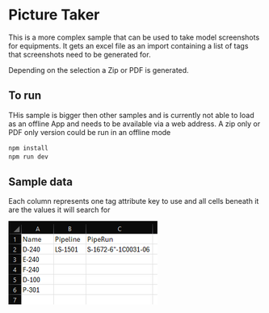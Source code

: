 # Picture Taker
This is a more complex sample that can be used to take model screenshots for equipments. It gets an excel file as an import containing a list of tags that screenshots need to be generated for.

Depending on the selection a Zip or PDF is generated.

## To run
THis sample is bigger then other samples and is currently not able to load as an offline App and needs to be available via a web address. A zip only or PDF only version could be run in an offline mode
```bash
npm install
npm run dev
```
## Sample data
Each column represents one tag attribute key to use and all cells beneath it are the values it will search for

![Excel file](excel.png)